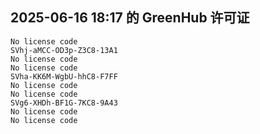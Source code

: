 ## 2025-06-16 18:17 的 GreenHub 许可证
```
No license code
SVhj-aMCC-OD3p-Z3C8-13A1
No license code
No license code
SVha-KK6M-WgbU-hhC8-F7FF
No license code
No license code
SVg6-XHDh-BF1G-7KC8-9A43
No license code
No license code
```
